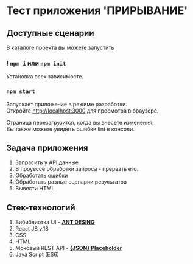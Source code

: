 # Тест приложения 'ПРИРЫВАНИЕ'

## Доступные сценарии
В каталоге проекта вы можете запустить

### ! `npm i` или `npm init`
Установка всех зависимосте.


### `npm start`
Запускает приложение в режиме разработки.\
Откройте [http://localhost:3000](http://localhost:3000) для просмотра в браузере.

Страница перезагрузится, когда вы внесете изменения.\
Вы также можете увидеть ошибки lint в консоли.

## Задача приложения
1. Запрасить у API данные
2. В проуессе обработки запроса - прервать его.
3. Обработать ошибки
4. Обработать разные сценарии результатов
5. Вывести HTML 


## Стек-технологий
1. Бибиблиотка UI - **[ANT DESING](https://ant.design/components/notification)**
2. React JS v.18
3. CSS
4. HTML
5. Моковый REST API - **[{JSON} Placeholder](https://jsonplaceholder.typicode.com/)**
5. Java Script (ES6)